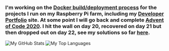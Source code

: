 ### I'm working on the [Docker build/deployment process](https://github.com/RatJuggler/my-production-docker-build) for the projects I run on my Raspberry Pi farm, including my [Developer Portfolio](https://jurassic-john.site/index.html) site. At some point I will go back and complete [Advent of Code 2020](https://adventofcode.com/). I hit the wall on day 20, recovered on day 21 but then dropped out on day 22, see my solutions so far [here](https://github.com/RatJuggler/advent-of-code/tree/master/2020).

![My GitHub Stats](https://github-readme-stats.vercel.app/api?username=RatJuggler&count_private=true)
![My Top Languages](https://github-readme-stats.vercel.app/api/top-langs/?username=RatJuggler&langs_count=8&layout=compact)

<!--
**RatJuggler/RatJuggler** is a ✨ _special_ ✨ repository because its `README.md` (this file) appears on your GitHub profile.

Here are some ideas to get you started:

- 🔭 I’m currently working on ...
- 🌱 I’m currently learning ...
- 👯 I’m looking to collaborate on ...
- 🤔 I’m looking for help with ...
- 💬 Ask me about ...
- 📫 How to reach me: ...
- 😄 Pronouns: ...
- ⚡ Fun fact: ...
-->
